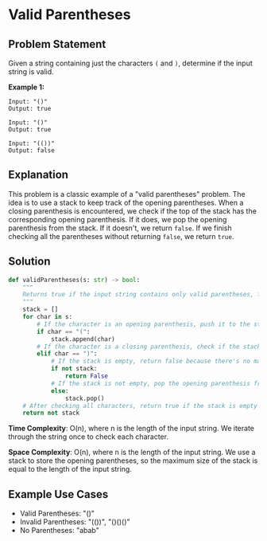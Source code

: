 **Valid Parentheses**
=====================

**Problem Statement**
--------------------

Given a string containing just the characters `(` and `)`, determine if the input string is valid.

**Example 1:**
```
Input: "()"
Output: true

Input: "()"
Output: true

Input: "(())"
Output: false
```
**Explanation**
---------------

This problem is a classic example of a "valid parentheses" problem. The idea is to use a stack to keep track of the opening parentheses. When a closing parenthesis is encountered, we check if the top of the stack has the corresponding opening parenthesis. If it does, we pop the opening parenthesis from the stack. If it doesn't, we return `false`. If we finish checking all the parentheses without returning `false`, we return `true`.

**Solution**
------------

```python
def validParentheses(s: str) -> bool:
    """
    Returns true if the input string contains only valid parentheses, false otherwise.
    """
    stack = []
    for char in s:
        # If the character is an opening parenthesis, push it to the stack
        if char == "(":
            stack.append(char)
        # If the character is a closing parenthesis, check if the stack is empty
        elif char == ")":
            # If the stack is empty, return false because there's no matching opening parenthesis
            if not stack:
                return False
            # If the stack is not empty, pop the opening parenthesis from the stack
            else:
                stack.pop()
    # After checking all characters, return true if the stack is empty
    return not stack
```

**Time Complexity**: O(n), where n is the length of the input string. We iterate through the string once to check each character.

**Space Complexity**: O(n), where n is the length of the input string. We use a stack to store the opening parentheses, so the maximum size of the stack is equal to the length of the input string.

**Example Use Cases**
---------------------

*   Valid Parentheses: "()"
*   Invalid Parentheses: "(())", "()()()"
*   No Parentheses: "abab"
